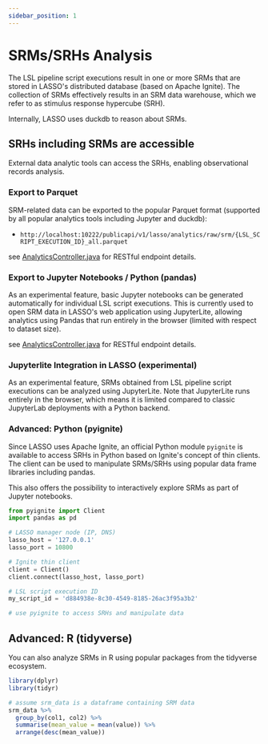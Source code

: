 ```yaml
---
sidebar_position: 1
---
```


# SRMs/SRHs Analysis

The LSL pipeline script executions result in one or more SRMs that are stored in LASSO's distributed database (based on Apache Ignite). The collection of SRMs effectively results in an SRM data warehouse, which we refer to as stimulus response hypercube (SRH).

Internally, LASSO uses duckdb to reason about SRMs.

## SRHs including SRMs are accessible

External data analytic tools can access the SRHs, enabling observational records analysis.

### **Export to Parquet**

SRM-related data can be exported to the popular Parquet format (supported by all popular analytics tools including Jupyter and duckdb):

* `http://localhost:10222/publicapi/v1/lasso/analytics/raw/srm/{LSL_SCRIPT_EXECUTION_ID}_all.parquet`

see [AnalyticsController.java](https://github.com/SoftwareObservatorium/lasso/blob/develop/service/src/main/java/de/uni_mannheim/swt/lasso/service/controller/analytics/AnalyticsController.java) for RESTful endpoint details.

### **Export to Jupyter Notebooks / Python (pandas)**

As an experimental feature, basic Jupyter notebooks can be generated automatically for individual LSL script executions. This is currently used to open SRM data in LASSO's web application using JupyterLite, allowing analytics using Pandas that run entirely in the browser (limited with respect to dataset size).

see [AnalyticsController.java](https://github.com/SoftwareObservatorium/lasso/blob/develop/service/src/main/java/de/uni_mannheim/swt/lasso/service/controller/analytics/AnalyticsController.java) for RESTful endpoint details.

### **Jupyterlite Integration in LASSO (experimental)**

As an experimental feature, SRMs obtained from LSL pipeline script executions can be analyzed using JupyterLite. Note that JupyterLite runs entirely in the browser, which means it is limited compared to classic JupyterLab deployments with a Python backend.

### **Advanced: Python (pyignite)**

Since LASSO uses Apache Ignite, an official Python module `pyignite` is available to access SRHs in Python based on Ignite's concept of thin clients. The client can be used to manipulate SRMs/SRHs using popular data frame libraries including pandas.

This also offers the possibility to interactively explore SRMs as part of Jupyter notebooks.

```python
from pyignite import Client
import pandas as pd

# LASSO manager node (IP, DNS)
lasso_host = '127.0.0.1'
lasso_port = 10800

# Ignite thin client
client = Client()
client.connect(lasso_host, lasso_port)

# LSL script execution ID
my_script_id = 'd884938e-8c30-4549-8185-26ac3f95a3b2'

# use pyignite to access SRHs and manipulate data
```

## **Advanced: R (tidyverse)**

You can also analyze SRMs in R using popular packages from the tidyverse ecosystem.

```r
library(dplyr)
library(tidyr)

# assume srm_data is a dataframe containing SRM data
srm_data %>%
  group_by(col1, col2) %>%
  summarise(mean_value = mean(value)) %>%
  arrange(desc(mean_value))
```